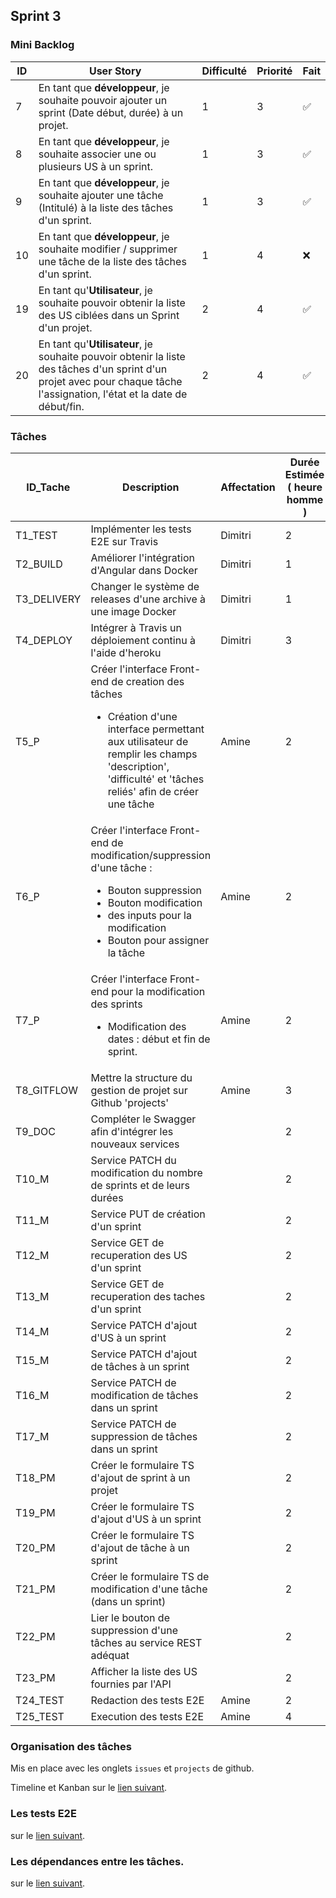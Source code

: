 ## Sprint 3

### Mini Backlog

| ID | User Story | Difficulté | Priorité | Fait |
| --- | --- | --- | --- | --- |
| 7 | En tant que **développeur**, je souhaite pouvoir ajouter un sprint (Date début, durée) à un projet.| 1 | 3 | :white_check_mark:
| 8 | En tant que **développeur**, je souhaite associer une ou plusieurs US à un sprint.| 1 | 3 | :white_check_mark:
| 9 | En tant que **développeur**, je souhaite ajouter une tâche (Intitulé)  à la liste des tâches d'un sprint.| 1 | 3 | :white_check_mark: 
| 10 | En tant que **développeur**, je souhaite modifier / supprimer une tâche de la liste des tâches d'un sprint.| 1 | 4 | :x:
| 19 | En tant qu'**Utilisateur**, je souhaite pouvoir obtenir la liste des US ciblées dans un Sprint d'un projet.| 2 | 4 | :white_check_mark:
| 20 | En tant qu'**Utilisateur**, je souhaite pouvoir obtenir la liste des tâches d'un sprint d'un projet avec pour chaque tâche l'assignation, l'état et la date de début/fin.| 2 | 4 | :white_check_mark:

### Tâches

| ID_Tache | Description | Affectation | Durée Estimée ( heure homme ) | US Associés | Etat |
| --- | --- | --- | --- | --- | --- |
| T1_TEST | Implémenter les tests E2E sur Travis | Dimitri | 2 |  | :white_check_mark:
| T2_BUILD | Améliorer l'intégration d'Angular dans Docker | Dimitri | 1 |  | :white_check_mark:
| T3_DELIVERY | Changer le système de releases d'une archive à une image Docker | Dimitri | 1 |  | :white_check_mark:
| T4_DEPLOY | Intégrer à Travis un déploiement continu à l'aide d'heroku | Dimitri | 3 |  | :white_check_mark:
| T5_P | Créer l'interface Front-end de creation des tâches<br><ul><li>Création d'une interface permettant aux utilisateur de remplir les champs 'description', 'difficulté' et 'tâches reliés' afin de créer une tâche</li></ul> | Amine | 2 | 9 | :white_check_mark:
| T6_P | Créer l'interface Front-end de modification/suppression d'une tâche : <br><ul><li>Bouton suppression</li><li>Bouton modification</li><li>des inputs pour la modification</li><li>Bouton pour assigner la tâche</li></ul> | Amine | 2 | 10 | :white_check_mark:
| T7_P | Créer l'interface Front-end pour la modification des sprints<br><ul><li>Modification des dates : début et fin de sprint.</li></ul> | Amine | 2 | 7 - 8 | :white_check_mark:
| T8_GITFLOW | Mettre la structure du gestion de projet sur Github 'projects' | Amine | 3 |  | :white_check_mark:
| T9_DOC | Compléter le Swagger afin d'intégrer les nouveaux services |  | 2 | 1 | :x:
| T10_M | Service PATCH du modification du nombre de sprints et de leurs durées  |  | 2 | 1 | :white_check_mark:
| T11_M | Service PUT de création d'un sprint  |  | 2 | 1 | :white_check_mark:
| T12_M | Service GET de recuperation des US d'un sprint  |  | 2 | 1 | :x:
| T13_M | Service GET de recuperation des taches d'un sprint  |  | 2 | 1 | :x:
| T14_M | Service PATCH d'ajout d'US à un sprint  |  | 2 | 1 | :white_check_mark:
| T15_M | Service PATCH d'ajout de tâches à un sprint  |  | 2 | 1 | :white_check_mark:
| T16_M | Service PATCH de modification de tâches dans un sprint  |  | 2 | 1 | :white_check_mark:
| T17_M | Service PATCH de suppression de tâches dans un sprint  |  | 2 | 1 | :white_check_mark:
| T18_PM | Créer le formulaire TS d'ajout de sprint à un projet |  | 2 | 7 | :white_check_mark:
| T19_PM | Créer le formulaire TS d'ajout d'US à un sprint |  | 2 | 8 | :white_check_mark:
| T20_PM | Créer le formulaire TS d'ajout de tâche à un sprint |  | 2 | 9 | :white_check_mark:
| T21_PM | Créer le formulaire TS de modification d'une tâche (dans un sprint) |  | 2 | 10 | :x:
| T22_PM | Lier le bouton de suppression d'une tâches au service REST adéquat |  | 2 | 10 | :white_check_mark:
| T23_PM | Afficher la liste des US fournies par l'API |  | 2 | 19 | :white_check_mark:
| T24_TEST | Redaction des tests E2E | Amine | 2 |  | :white_check_mark:
| T25_TEST | Execution des tests E2E | Amine | 4 |  | :white_check_mark:

### Organisation des tâches

Mis en place avec les onglets `issues` et `projects` de github.

Timeline et Kanban sur le [lien suivant](sprint3/organisation.md).

### Les tests E2E

sur le [lien suivant](sprint3/tests.md).

### Les dépendances entre les tâches.

sur le [lien suivant](sprint3/dependance.md).
